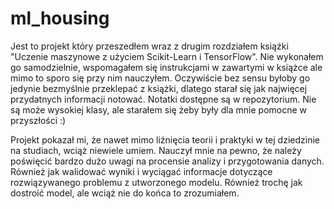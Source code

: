 # ml_housing
Jest to projekt który przeszedłem wraz z drugim rozdziałem książki "Uczenie maszynowe z użyciem Scikit-Learn i TensorFlow". 
Nie wykonałem go samodzielnie, wspomagałem się instrukcjami w zawartymi w książce ale mimo to sporo się przy nim nauczyłem.
Oczywiście bez sensu byłoby go jedynie bezmyślnie przeklepać z książki, dlatego starał się jak najwięcej przydatnych informacji notować. 
Notatki dostępne są w repozytorium. Nie są może wysokiej klasy, ale starałem się żeby były dla mnie pomocne w przyszłości :)

Projekt pokazał mi, że nawet mimo liźnięcia teorii i praktyki w tej dziedzinie na studiach, wciąż niewiele umiem.
Nauczył mnie na pewno, że należy poświęcić bardzo dużo uwagi na procensie analizy i przygotowania danych. Również jak walidować wyniki
i wyciągać informacje dotyczące rozwiązywanego problemu z utworzonego modelu. Również trochę jak dostroić model, ale wciąż nie do końca to zrozumiałem.
